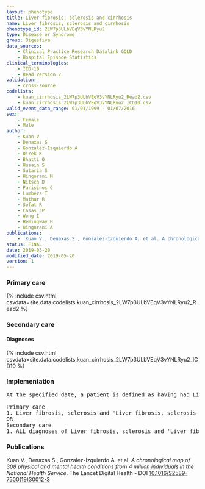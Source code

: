 ```yaml
---
layout: phenotype
title: Liver fibrosis, sclerosis and cirrhosis
name: Liver fibrosis, sclerosis and cirrhosis
phenotype_id: 2LW7p3ULbVEqV3vYNLRyu2 
type: Disease or Syndrome
group: Digestive
data_sources: 
    - Clinical Practice Research Datalink GOLD
    - Hospital Episode Statistics
clinical_terminologies: 
    - ICD-10
    - Read Version 2
validation: 
    - cross-source
codelists: 
    - kuan_cirrhosis_2LW7p3ULbVEqV3vYNLRyu2_Read2.csv
    - kuan_cirrhosis_2LW7p3ULbVEqV3vYNLRyu2_ICD10.csv
valid_event_data_range: 01/01/1999 - 01/07/2016
sex: 
    - Female
    - Male
author: 
    - Kuan V
    - Denaxas S
    - Gonzalez-Izquierdo A
    - Direk K
    - Bhatti O
    - Husain S
    - Sutaria S
    - Hingorani M
    - Nitsch D
    - Parisinos C
    - Lumbers T
    - Mathur R
    - Sofat R
    - Casas JP
    - Wong I
    - Hemingway H
    - Hingorani A
publications: 
    - 'Kuan V., Denaxas S., Gonzalez-Izquierdo A. et al. A chronological map of 308 physical and mental health conditions from 4 million individuals in the National Health Service. The Lancet Digital Health - DOI: 10.1016/S2589-7500(19)30012-3' 
status: FINAL
date: 2019-05-20
modified_date: 2019-05-20
version: 1
---
```

### Primary care 
{% include csv.html csvdata=site.data.codelists.kuan_cirrhosis_2LW7p3ULbVEqV3vYNLRyu2_Read2 %}
### Secondary care 
#### Diagnoses 
{% include csv.html csvdata=site.data.codelists.kuan_cirrhosis_2LW7p3ULbVEqV3vYNLRyu2_ICD10 %}
### Implementation 
<pre>At the specified date, a patient is defined as having had Liver fibrosis, sclerosis and 'Liver fibrosis, sclerosis and cirrhosis' IF they meet the criteria for any of the following on or before the specified date. The earliest date on which the individual meets any of the following criteria on or before the specified date is defined as the first event date:

Primary care
1. Liver fibrosis, sclerosis and 'Liver fibrosis, sclerosis and cirrhosis' diagnosis or history of diagnosis or procedure during a consultation 
OR
Secondary care
1. ALL diagnoses of Liver fibrosis, sclerosis and 'Liver fibrosis, sclerosis and cirrhosis' or history of diagnosis during a hospitalization</pre> 
 
### Publications 
Kuan V., Denaxas S., Gonzalez-Izquierdo A. et al. _A chronological map of 308 physical and mental health conditions from 4 million individuals in the National Health Service_. The Lancet Digital Health - DOI <a href='https://www.thelancet.com/journals/landig/article/PIIS2589-7500(19)30012-3/fulltext'>10.1016/S2589-7500(19)30012-3</a>